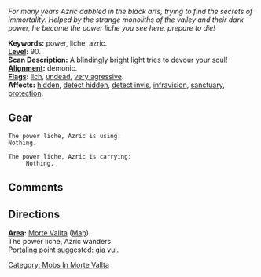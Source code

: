 *For many years Azric dabbled in the black arts, trying to find the
secrets of immortality. Helped by the strange monoliths of the valley
and their dark power, he became the power liche you see here, prepare to
die!*

**Keywords:** power, liche, azric.  
**[Level](Level.md "wikilink"):** 90.  
**Scan Description:** A blindingly bright light tries to devour your
soul!  
**[Alignment](Alignment.md "wikilink"):** demonic.  
**[Flags](:Category:_Mob_Types.md "wikilink"):**
[lich](Spellcasting_Mobs.md "wikilink"),
[undead](Undead_Mobs.md "wikilink"), [very
agressive](Aggressive_Mobs.md "wikilink").  
**Affects:** [hidden](Hide.md "wikilink"), [detect
hidden](Detect_Hidden.md "wikilink"), [detect
invis](Detect_Invis.md "wikilink"),
[infravision](Infravision.md "wikilink"),
[sanctuary](Sanctuary.md "wikilink"),
[protection](Protection_Good.md "wikilink").  

## Gear

`The power liche, Azric is using:`  
`Nothing.`

`The power liche, Azric is carrying:`  
`     Nothing.`

## Comments

## Directions

**[Area](:Category:_Areas.md "wikilink"):** [Morte
Vallta](:Category:_Morte_Vallta.md "wikilink")
([Map](Morte_Vallta_Map.md "wikilink")).  
The power liche, Azric wanders.  
[Portaling](Portal.md "wikilink") point suggested: [gia
vul](Giant_Vulture.md "wikilink").  

[Category: Mobs In Morte
Vallta](Category:_Mobs_In_Morte_Vallta "wikilink")
